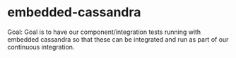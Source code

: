 # embedded-cassandra

Goal: Goal is to have our component/integration tests running with embedded cassandra so that these can be integrated and run as part of our continuous integration.
